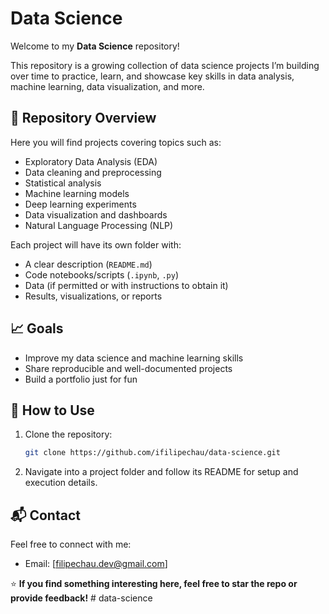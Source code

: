 # Data Science

Welcome to my **Data Science** repository!  

This repository is a growing collection of data science projects I’m building over time to practice, learn, and showcase key skills in data analysis, machine learning, data visualization, and more.

## 📂 Repository Overview

Here you will find projects covering topics such as:
- Exploratory Data Analysis (EDA)
- Data cleaning and preprocessing
- Statistical analysis
- Machine learning models
- Deep learning experiments
- Data visualization and dashboards
- Natural Language Processing (NLP)

Each project will have its own folder with:
- A clear description (`README.md`)
- Code notebooks/scripts (`.ipynb`, `.py`)
- Data (if permitted or with instructions to obtain it)
- Results, visualizations, or reports

## 📈 Goals

- Improve my data science and machine learning skills  
- Share reproducible and well-documented projects  
- Build a portfolio just for fun

## 🚀 How to Use

1. Clone the repository:
    ```bash
    git clone https://github.com/ifilipechau/data-science.git
    ```

2. Navigate into a project folder and follow its README for setup and execution details.

## 📬 Contact

Feel free to connect with me:
- Email: [filipechau.dev@gmail.com]

⭐ **If you find something interesting here, feel free to star the repo or provide feedback!**
#   d a t a - s c i e n c e  
 